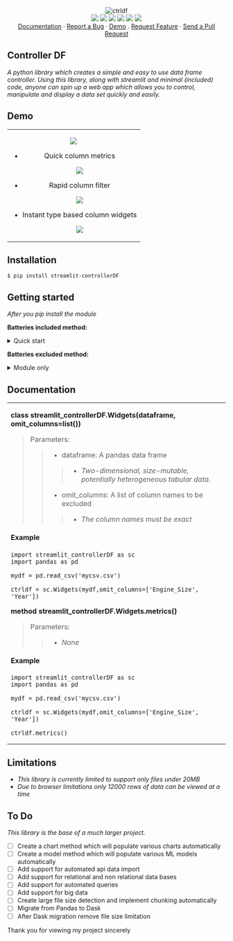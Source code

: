 <p align="center">
  <img src="https://i.imgur.com/4TfRxmI.png" alt="ctrldf"></img>
  <br/>
  <a href="https://www.python.org/"><img src="https://img.shields.io/badge/python-3670A0?style=plastic&logo=python&logoColor=ffdd54"></img></a>
  <a href="https://streamlit.io/"><img src="https://img.shields.io/badge/-Streamlit-61DAFB?style=plastic&logo=streamlit"></img></a>
  <a href="https://matplotlib.org/"><img src="https://img.shields.io/badge/Matplotlib-%23ffffff.svg?style=plastic&logo=matplotlib&logoColor=black"></img></a>
  <a href="https://numpy.org/doc/stable/index.html"><img src="https://img.shields.io/badge/numpy-%23013243.svg?style=plastic&logo=numpy&logoColor=white"></img></a>
  <a href="https://pandas.pydata.org/docs/index.html"><img src="https://img.shields.io/badge/pandas-%23150458.svg?style=plastic&logo=pandas&logoColor=white"></img></a>
  <a href="http://opensource.org/licenses/MIT"><img src="https://img.shields.io/badge/License-MIT-yellow.svg?style=plastic"></img></a>
  </a>

  
  <br/>
  <a href="#Documentation">Documentation</a> ·
  <a href="https://github.com/joshjetson/SCDF/issues">Report a Bug</a> ·
  <a href="#Demo">Demo</a> .
  <a href="https://github.com/joshjetson/SCDF/issues">Request Feature</a> ·
  <a href="https://github.com/joshjetson/SCDF/pulls">Send a Pull Request</a>

</p>

## Controller DF

[]()

<i>A python library which creates a simple and easy to use data frame controller.
Using this library, along with streamlit and minimal (*included*) code, anyone can spin up a web app which allows you to control, manipulate and display a data set quickly and easily.
</i>

## Demo

<table>
<tr>
<td>
<center>

<img src="https://i.imgur.com/U0lIrfy.gif"></img>

- Quick column metrics

  <img src="https://i.imgur.com/RuYRpFY.gif"></img>

- Rapid column filter

  <img src="https://i.imgur.com/M0yiOv1.png"></img>

- Instant type based column widgets

  <img src="https://i.imgur.com/OaROx3r.png"></img>
</center>

</table>
</tr>
</td>

## Installation

```
$ pip install streamlit-controllerDF
```

## Getting started

<i>After you pip install the module</i>



**Batteries included method:**



<details><summary>Quick start</summary>

>
> - `Copy the included test_code.py contents`
> - <a href="https://raw.githubusercontent.com/joshjetson/SCDF/master/test_code.py">test_code here click me</a>
> - `Create a new python file and paste the contents of test_code.py into it`
> - `Name the file something you like and then:`
> ~~~
> $ streamlit run your_project.py 
> ~~~
> - `Drag and drop csv file`
> - `Enjoy!`

</details>



**Batteries excluded method:**



<details><summary>Module only</summary>

> ~~~
> import streamlit_controllerDF as sc
> ~~~
> - `see documentation for usage`


</details>

## Documentation

<table>
<tr>
<td>

**class streamlit_controllerDF.Widgets(dataframe, omit_columns=list())**


> Parameters:
>> - dataframe: A pandas data frame
>>> - *Two-dimensional, size-mutable, potentially heterogeneous tabular data.*
>> - omit_columns: A list of column names to be excluded
>>> - *The column names must be exact*

#### Example
```
import streamlit_controllerDF as sc
import pandas as pd

mydf = pd.read_csv('mycsv.csv')

ctrldf = sc.Widgets(mydf,omit_columns=['Engine_Size', 'Year'])
```

**method streamlit_controllerDF.Widgets.metrics()**

> Parameters:
>> - *None*

#### Example
```
import streamlit_controllerDF as sc
import pandas as pd

mydf = pd.read_csv('mycsv.csv')

ctrldf = sc.Widgets(mydf,omit_columns=['Engine_Size', 'Year'])

ctrldf.metrics()
```

</table>
</tr>
</td>

## Limitations
- *This library is currently limited to support only files under 20MB*
- *Due to browser limitations only 12000 rows of data can be viewed at a time*

## To Do
*This library is the base of a much larger project.*
- [ ] Create a chart method which will populate various charts automatically
- [ ] Create a model method which will populate various ML models automatically
- [ ] Add support for automated api data import
- [ ] Add support for relational and non relational data bases
- [ ] Add support for automated queries
- [ ] Add support for big data
- [ ] Create large file size detection and implement chunking automatically
- [ ] Migrate from Pandas to Dask
- [ ] After Dask migration remove file size limitation

Thank you for viewing my project
sincerely
